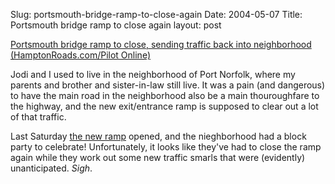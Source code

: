 Slug: portsmouth-bridge-ramp-to-close-again
Date: 2004-05-07
Title: Portsmouth bridge ramp to close again
layout: post

<a href="http://home.hamptonroads.com/stories/story.cfm?story=69956&amp;ran=20240">Portsmouth bridge ramp to close, sending traffic back into neighborhood (HamptonRoads.com/Pilot Online)</a>

Jodi and I used to live in the neighborhood of Port Norfolk, where my parents and brother and sister-in-law still live. It was a pain (and dangerous) to have the main road in the neighborhood also be a main thouroughfare to the highway, and the new exit/entrance ramp is supposed to clear out a lot of that traffic.

Last Saturday <a href="http://www.roadstothefuture.com/PPI_Aerial_Feb2004_11.jpg">the new ramp</a> opened, and the nieghborhood had a block party to celebrate! Unfortunately, it looks like they&#39;ve had to close the ramp again while they work out some new traffic smarls that were (evidently) unanticipated. *Sigh*.
